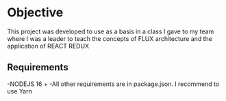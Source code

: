 # Objective
This project was developed to use as a basis in a class I gave to my team where I was a leader to teach the concepts of FLUX architecture and the application of REACT REDUX 

## Requirements
-NODEJS 16 +
-All other requirements are in package.json. I recommend to use Yarn
